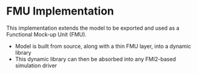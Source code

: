 # FMU Implementation

This implementation extends the model to be exported and used as a Functional Mock-up Unit (FMU).

- Model is built from source, along with a thin FMU layer, into a dynamic library
- This dynamic library can then be absorbed into any FMI2-based simulation driver
